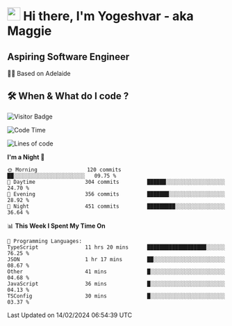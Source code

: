 <h1><img src="https://emojis.slackmojis.com/emojis/images/1531849430/4246/blob-sunglasses.gif?1531849430" width="30"/> Hi there, I'm Yogeshvar - aka Maggie</h1>

## Aspiring Software Engineer
🏂🏻  Based on Adelaide 

## 🛠 When & What do I code ?  

![Visitor Badge](https://visitor-badge.feriirawann.repl.co?username=yogeshvar&repo=yogeshvar&label=Visitors&style=plastic&color=%23457BFF&contentType=svg)

<!--START_SECTION:waka-->
![Code Time](http://img.shields.io/badge/Code%20Time-2%2C694%20hrs%2014%20mins-blue)

![Lines of code](https://img.shields.io/badge/From%20Hello%20World%20I%27ve%20Written-4.1%20million%20lines%20of%20code-blue)

**I'm a Night 🦉** 

```text
🌞 Morning                120 commits         ██░░░░░░░░░░░░░░░░░░░░░░░   09.75 % 
🌆 Daytime                304 commits         ██████░░░░░░░░░░░░░░░░░░░   24.70 % 
🌃 Evening                356 commits         ███████░░░░░░░░░░░░░░░░░░   28.92 % 
🌙 Night                  451 commits         █████████░░░░░░░░░░░░░░░░   36.64 % 
```


📊 **This Week I Spent My Time On** 

```text
💬 Programming Languages: 
TypeScript               11 hrs 20 mins      ███████████████████░░░░░░   76.25 % 
JSON                     1 hr 17 mins        ██░░░░░░░░░░░░░░░░░░░░░░░   08.67 % 
Other                    41 mins             █░░░░░░░░░░░░░░░░░░░░░░░░   04.68 % 
JavaScript               36 mins             █░░░░░░░░░░░░░░░░░░░░░░░░   04.13 % 
TSConfig                 30 mins             █░░░░░░░░░░░░░░░░░░░░░░░░   03.37 % 
```


 Last Updated on 14/02/2024 06:54:39 UTC
<!--END_SECTION:waka-->

